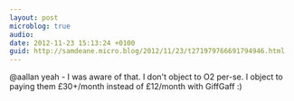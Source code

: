 ```yaml
---
layout: post
microblog: true
audio: 
date: 2012-11-23 15:13:24 +0100
guid: http://samdeane.micro.blog/2012/11/23/t271979766691794946.html
---
```

@aallan yeah - I was aware of that. I don't object to O2 per-se. I object to paying them £30+/month instead of £12/month with GiffGaff :)
